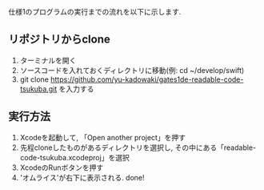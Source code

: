 仕様1のプログラムの実行までの流れを以下に示します.

## リポジトリからclone
1. ターミナルを開く
2. ソースコードを入れておくディレクトリに移動(例: cd ~/develop/swift)
3. git clone https://github.com/yu-kadowaki/gates1de-readable-code-tsukuba.git を入力する

## 実行方法
1. Xcodeを起動して, 「Open another project」を押す
2. 先程cloneしたものがあるディレクトリを選択し, その中にある「readable-code-tsukuba.xcodeproj」を選択
3. XcodeのRunボタンを押す
4. 'オムライス'が右下に表示される. done!
